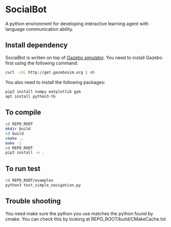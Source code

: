 # SocialBot

A python environment for developing interactive learning agent with language communication ability.

## Install dependency
SocialBot is wriiten on top of [Gazebo simulator](http://gazebosim.org). You need to install Gazebo first using the following command:
```bash
curl -sSL http://get.gazebosim.org | sh
```

You also need to install the following packages:
```bash
pip3 install numpy matplotlib gym
apt install python3-tk
```

## To compile
```bash
cd REPO_ROOT
mkdir build
cd build
cmake ..
make -j
cd REPO_ROOT
pip3 install -e .
```

## To run test
```bash
cd REPO_ROOT/examples
python3 test_simple_navigation.py
```

## Trouble shooting
You need make sure the python you use matches the python found by cmake. You can check this by looking at REPO_ROOT/build/CMakeCache.txt
